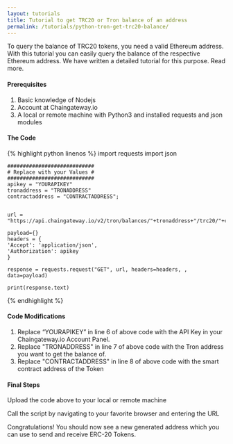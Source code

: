 ```yaml
---
layout: tutorials
title: Tutorial to get TRC20 or Tron balance of an address
permalink: /tutorials/python-tron-get-trc20-balance/
---
```


To query the balance of TRC20 tokens, you need a valid Ethereum address. With this tutorial you can easily query the balance of the respective Ethereum address. We have written a detailed tutorial for this purpose. Read more.

#### Prerequisites

1. Basic knowledge of Nodejs
2. Account at Chaingateway.io
3. A local or remote machine with Python3 and installed requests and json modules

#### The Code

{% highlight python linenos %}
    import requests
    import json

    ############################
    # Replace with your Values #
    ############################
    apikey = "YOURAPIKEY"
    tronaddress = "TRONADDRESS"
    contractaddress = "CONTRACTADDRESS";
    

    url = "https://api.chaingateway.io/v2/tron/balances/"+tronaddress+"/trc20/"+contractaddress

    payload={}
    headers = {
    'Accept': 'application/json',
    'Authorization': apikey
    }

    response = requests.request("GET", url, headers=headers, , data=payload)

    print(response.text)

{% endhighlight %}


#### Code Modifications

1. Replace “YOURAPIKEY” in line 6 of above code with the API Key in your Chaingateway.io Account Panel.
2. Replace "TRONADDRESS" in line 7 of above code with the Tron address you want to get the balance of.
3. Replace "CONTRACTADDRESS" in line 8 of above code with the smart contract address of the Token

#### Final Steps

Upload the code above to your local or remote machine

Call the script by navigating to your favorite browser and entering the URL

Congratulations! You should now see a new generated address which you can use to send and receive ERC-20 Tokens. 